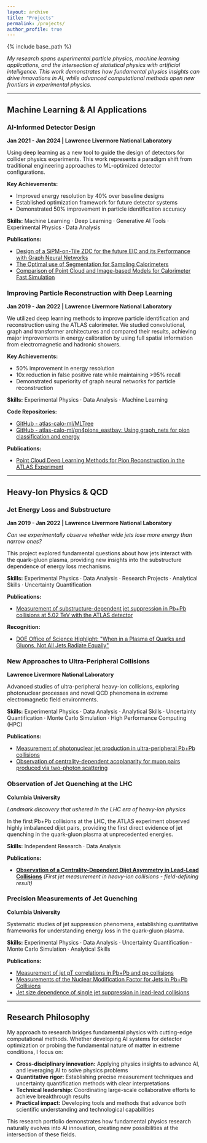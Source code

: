 ```yaml
---
layout: archive
title: "Projects"
permalink: /projects/
author_profile: true
---
```


{% include base_path %}

*My research spans experimental particle physics, machine learning applications, and the intersection of statistical physics with artificial intelligence. This work demonstrates how fundamental physics insights can drive innovations in AI, while advanced computational methods open new frontiers in experimental physics.*

---

## Machine Learning & AI Applications

### AI-Informed Detector Design
**Jan 2021 - Jan 2024 | Lawrence Livermore National Laboratory**

Using deep learning as a new tool to guide the design of detectors for collider physics experiments. This work represents a paradigm shift from traditional engineering approaches to ML-optimized detector configurations.

**Key Achievements:**
- Improved energy resolution by 40% over baseline designs
- Established optimization framework for future detector systems
- Demonstrated 50% improvement in particle identification accuracy

**Skills:** Machine Learning · Deep Learning · Generative AI Tools · Experimental Physics · Data Analysis

**Publications:**
- [Design of a SiPM-on-Tile ZDC for the future EIC and its Performance with Graph Neural Networks](https://arxiv.org/abs/2406.12877)
- [The Optimal use of Segmentation for Sampling Calorimeters](https://arxiv.org/abs/2310.04442)
- [Comparison of Point Cloud and Image-based Models for Calorimeter Fast Simulation](https://arxiv.org/abs/2307.04780)

### Improving Particle Reconstruction with Deep Learning
**Jan 2019 - Jan 2022 | Lawrence Livermore National Laboratory**

We utilized deep learning methods to improve particle identification and reconstruction using the ATLAS calorimeter. We studied convolutional, graph and transformer architectures and compared their results, achieving major improvements in energy calibration by using full spatial information from electromagnetic and hadronic showers.

**Key Achievements:**
- 50% improvement in energy resolution
- 10x reduction in false positive rate while maintaining >95% recall
- Demonstrated superiority of graph neural networks for particle reconstruction

**Skills:** Experimental Physics · Data Analysis · Machine Learning

**Code Repositories:**
- [GitHub - atlas-calo-ml/MLTree](https://github.com/atlas-calo-ml/MLTree)
- [GitHub - atlas-calo-ml/gn4pions_eastbay: Using graph_nets for pion classification and energy](https://github.com/atlas-calo-ml/gn4pions_eastbay)

**Publications:**
- [Point Cloud Deep Learning Methods for Pion Reconstruction in the ATLAS Experiment](https://cds.cern.ch/record/2825379)

---

## Heavy-Ion Physics & QCD

### Jet Energy Loss and Substructure
**Jan 2019 - Jan 2022 | Lawrence Livermore National Laboratory**

*Can we experimentally observe whether wide jets lose more energy than narrow ones?*

This project explored fundamental questions about how jets interact with the quark-gluon plasma, providing new insights into the substructure dependence of energy loss mechanisms.

**Skills:** Experimental Physics · Data Analysis · Research Projects · Analytical Skills · Uncertainty Quantification

**Publications:**
- [Measurement of substructure-dependent jet suppression in Pb+Pb collisions at 5.02 TeV with the ATLAS detector](https://arxiv.org/abs/2211.11470)

**Recognition:**
- [DOE Office of Science Highlight: "When in a Plasma of Quarks and Gluons, Not All Jets Radiate Equally"](https://www.osti.gov/biblio/1871234)

### New Approaches to Ultra-Peripheral Collisions
**Lawrence Livermore National Laboratory**

Advanced studies of ultra-peripheral heavy-ion collisions, exploring photonuclear processes and novel QCD phenomena in extreme electromagnetic field environments.

**Skills:** Experimental Physics · Data Analysis · Analytical Skills · Uncertainty Quantification · Monte Carlo Simulation · High Performance Computing (HPC)

**Publications:**
- [Measurement of photonuclear jet production in ultra-peripheral Pb+Pb collisions](https://arxiv.org/abs/2409.11060)
- [Observation of centrality-dependent acoplanarity for muon pairs produced via two-photon scattering](https://arxiv.org/abs/1806.08708)

### Observation of Jet Quenching at the LHC
**Columbia University**

*Landmark discovery that ushered in the LHC era of heavy-ion physics*

In the first Pb+Pb collisions at the LHC, the ATLAS experiment observed highly imbalanced dijet pairs, providing the first direct evidence of jet quenching in the quark-gluon plasma at unprecedented energies.

**Skills:** Independent Research · Data Analysis

**Publications:**
- **[Observation of a Centrality-Dependent Dijet Asymmetry in Lead-Lead Collisions](https://arxiv.org/abs/1011.6182)** *(First jet measurement in heavy-ion collisions - field-defining result)*

### Precision Measurements of Jet Quenching
**Columbia University**

Systematic studies of jet suppression phenomena, establishing quantitative frameworks for understanding energy loss in the quark-gluon plasma.

**Skills:** Experimental Physics · Data Analysis · Uncertainty Quantification · Monte Carlo Simulation · Analytical Skills

**Publications:**
- [Measurement of jet pT correlations in Pb+Pb and pp collisions](https://arxiv.org/abs/1706.09363)
- [Measurements of the Nuclear Modification Factor for Jets in Pb+Pb Collisions](https://arxiv.org/abs/1411.2357)
- [Jet size dependence of single jet suppression in lead-lead collisions](https://arxiv.org/abs/1208.1967)

---

## Research Philosophy

My approach to research bridges fundamental physics with cutting-edge computational methods. Whether developing AI systems for detector optimization or probing the fundamental nature of matter in extreme conditions, I focus on:

- **Cross-disciplinary innovation:** Applying physics insights to advance AI, and leveraging AI to solve physics problems
- **Quantitative rigor:** Establishing precise measurement techniques and uncertainty quantification methods with clear interpretations 
- **Technical leadership:** Coordinating large-scale collaborative efforts to achieve breakthrough results
- **Practical impact:** Developing tools and methods that advance both scientific understanding and technological capabilities

This research portfolio demonstrates how fundamental physics research naturally evolves into AI innovation, creating new possibilities at the intersection of these fields.